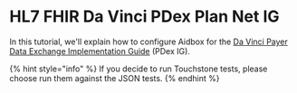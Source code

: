 # HL7 FHIR Da Vinci PDex Plan Net IG

In this tutorial, we'll explain how to configure Aidbox for the [Da Vinci Payer Data Exchange Implementation Guide](http://hl7.org/fhir/us/davinci-pdex/toc.html) \(PDex IG\).

{% hint style="info" %}
If you decide to run Touchstone tests, please choose run them against the JSON tests. 
{% endhint %}



